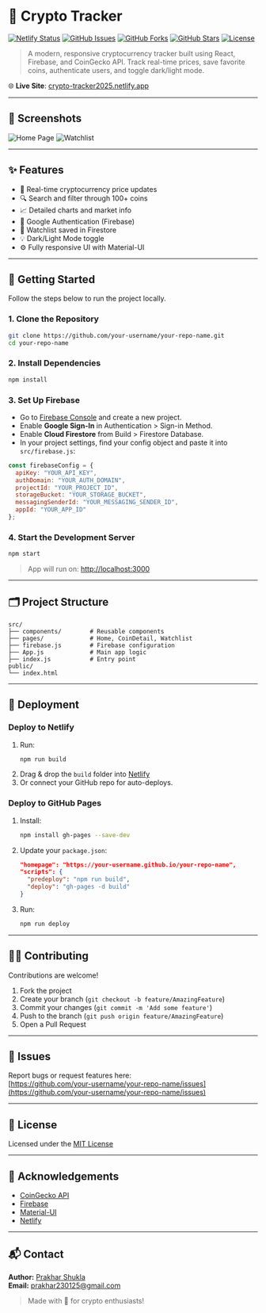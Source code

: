 
# 🚀 Crypto Tracker

[![Netlify Status](https://api.netlify.com/api/v1/badges/YOUR_NETLIFY_BADGE/deploy-status)](https://crypto-tracker2025.netlify.app/)
[![GitHub Issues](https://img.shields.io/github/issues/your-username/your-repo-name.svg)](https://github.com/your-username/your-repo-name/issues)
[![GitHub Forks](https://img.shields.io/github/forks/your-username/your-repo-name.svg)](https://github.com/your-username/your-repo-name/network)
[![GitHub Stars](https://img.shields.io/github/stars/your-username/your-repo-name.svg)](https://github.com/your-username/your-repo-name/stargazers)
[![License](https://img.shields.io/badge/license-MIT-blue.svg)](LICENSE)

> A modern, responsive cryptocurrency tracker built using React, Firebase, and CoinGecko API. Track real-time prices, save favorite coins, authenticate users, and toggle dark/light mode.

🌐 **Live Site**: [crypto-tracker2025.netlify.app](https://crypto-tracker2025.netlify.app/)

---

## 📸 Screenshots

![Home Page](./screenshots/home.png)
![Watchlist](./screenshots/watchlist.png)

---

## ✨ Features

- 🔁 Real-time cryptocurrency price updates
- 🔍 Search and filter through 100+ coins
- 📈 Detailed charts and market info
- 🔐 Google Authentication (Firebase)
- 📄 Watchlist saved in Firestore
- 💡 Dark/Light Mode toggle
- ⚙️ Fully responsive UI with Material-UI

---

## 🚦 Getting Started

Follow the steps below to run the project locally.

### 1. Clone the Repository

```bash
git clone https://github.com/your-username/your-repo-name.git
cd your-repo-name
```

### 2. Install Dependencies

```bash
npm install
```

### 3. Set Up Firebase

- Go to [Firebase Console](https://console.firebase.google.com/) and create a new project.
- Enable **Google Sign-In** in Authentication > Sign-in Method.
- Enable **Cloud Firestore** from Build > Firestore Database.
- In your project settings, find your config object and paste it into `src/firebase.js`:

```js
const firebaseConfig = {
  apiKey: "YOUR_API_KEY",
  authDomain: "YOUR_AUTH_DOMAIN",
  projectId: "YOUR_PROJECT_ID",
  storageBucket: "YOUR_STORAGE_BUCKET",
  messagingSenderId: "YOUR_MESSAGING_SENDER_ID",
  appId: "YOUR_APP_ID"
};
```

### 4. Start the Development Server

```bash
npm start
```

> App will run on: [http://localhost:3000](http://localhost:3000)

---

## 🗂️ Project Structure

```
src/
├── components/        # Reusable components
├── pages/             # Home, CoinDetail, Watchlist
├── firebase.js        # Firebase configuration
├── App.js             # Main app logic
├── index.js           # Entry point
public/
└── index.html
```

---

## 🚀 Deployment

### Deploy to Netlify

1. Run:
   ```bash
   npm run build
   ```
2. Drag & drop the `build` folder into [Netlify](https://netlify.com/)
3. Or connect your GitHub repo for auto-deploys.

### Deploy to GitHub Pages

1. Install:
   ```bash
   npm install gh-pages --save-dev
   ```
2. Update your `package.json`:
   ```json
   "homepage": "https://your-username.github.io/your-repo-name",
   "scripts": {
     "predeploy": "npm run build",
     "deploy": "gh-pages -d build"
   }
   ```
3. Run:
   ```bash
   npm run deploy
   ```

---

## 🧑‍💻 Contributing

Contributions are welcome!

1. Fork the project
2. Create your branch (`git checkout -b feature/AmazingFeature`)
3. Commit your changes (`git commit -m 'Add some feature'`)
4. Push to the branch (`git push origin feature/AmazingFeature`)
5. Open a Pull Request

---

## 🐛 Issues

Report bugs or request features here:  
[https://github.com/your-username/your-repo-name/issues](https://github.com/your-username/your-repo-name/issues)

---

## 📄 License

Licensed under the [MIT License](LICENSE)

---

## 🙏 Acknowledgements

- [CoinGecko API](https://www.coingecko.com/en/api)
- [Firebase](https://firebase.google.com/)
- [Material-UI](https://mui.com/)
- [Netlify](https://www.netlify.com/)

---

## 📬 Contact

**Author:** [Prakhar Shukla](https://github.com/Prakhar2025)  
**Email:** prakhar230125@gmail.com

> Made with 💖 for crypto enthusiasts!
